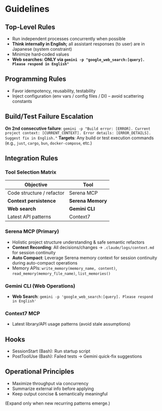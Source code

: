 # Guidelines

## Top-Level Rules
- Run independent processes concurrently when possible
- **Think internally in English;** all assistant responses (to user) are in Japanese (system constraint)
- Minimize hard‑coded values
- **Web searches: ONLY via `gemini -p "google_web_search:[query]. Please respond in English"`**

## Programming Rules
- Favor idempotency, reusability, testability
- Inject configuration (env vars / config files / DI) – avoid scattering constants

## Build/Test Failure Escalation
**On 2nd consecutive failure**: `gemini -p "Build error: [ERROR]. Current project context: [CURRENT_CONTEXT]. Error details: [ERROR_DETAILS]. Suggest fix in English."`
**Targets**: Any build or test execution commands (e.g., `just`, `cargo`, `bun`, `docker-compose`, etc.)

## Integration Rules

### Tool Selection Matrix
| Objective | Tool |
|-----------|------|
| Code structure / refactor | Serena MCP |
| **Context persistence** | **Serena Memory** |
| **Web search** | **Gemini CLI** |
| Latest API patterns | Context7 |

### Serena MCP (Primary)
- Holistic project structure understanding & safe semantic refactors
- **Context Recording**: All decisions/changes → `.claude/logs/context.md` for session continuity
- **Auto Compact**: Leverage Serena memory context for session continuity during auto-compact operations
- Memory APIs: `write_memory(memory_name, content)`, `read_memory(memory_file_name)`, `list_memories()`

### Gemini CLI (Web Operations)
- **Web Search**: `gemini -p 'google_web_search:[query]. Please respond in English'`

### Context7 MCP
- Latest library/API usage patterns (avoid stale assumptions)


## Hooks
- SessionStart (Bash): Run startup script
- PostToolUse (Bash): Failed tests → Gemini quick-fix suggestions

## Operational Principles
- Maximize throughput via concurrency
- Summarize external info before applying
- Keep output concise & semantically meaningful

(Expand only when new recurring patterns emerge.)